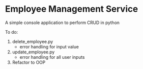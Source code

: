 # Employee Management Service

A simple console application to perform CRUD in python

To do: 
1. delete_employee.py
    - error handling for input value 
2. update_employee.py
    - error handling for all user inputs
3. Refactor to OOP
    

